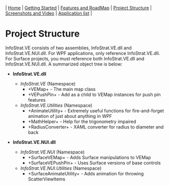 | [Home](Home) | [Getting Started](Getting-Started) | [Features and RoadMap](Features-and-RoadMap) | [Project Structure](Project-Structure) | [Screenshots and Video](Screenshots-and-Video) | [Application list](Application-list) |
# **Project Structure**

InfoStrat.VE consists of two assemblies, InfoStrat.VE.dll and InfoStrat.VE.NUI.dll.  For WPF applications, only reference InfoStrat.VE.dll.  For Surface projects, you must reference both InfoStrat.VE.dll and InfoStrat.VE.NUI.dll.
A summarized object tree is below:

* **InfoStrat.VE.dll**
	* _InfoStrat.VE_ (Namespace)
		* +VEMap+ - The main map class
		* +VEPushPin+ - Add as a child to VEMap instances for push pin features
	* _InfoStrat.VE.Utilities_ (Namespace)
		* +AnimateUtility+ - Extremely useful functions for fire-and-forget animation of just about anything in WPF
		* +MathHelper+ - Help for the trigonometry impaired
		* +RadiusConverter+ - XAML converter for radius to diameter and back

* **InfoStrat.VE.NUI.dll**
	* _InfoStrat.VE.NUI_ (Namespace)
		* +SurfaceVEMap+ - Adds Surface manipulations to VEMap
		* +SurfaceVEPushPin+ - Uses Surface versions of base controls
	* _InfoStrat.VE.NUI.Utilities_ (Namespace)
		* +SurfaceAnimateUtility+ - Adds animation for throwing ScatterViewItems